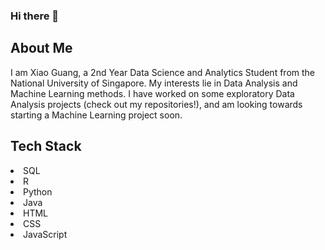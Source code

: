 ### Hi there 👋

<!--
**xghan99/xghan99** is a ✨ _special_ ✨ repository because its `README.md` (this file) appears on your GitHub profile.

Here are some ideas to get you started:

- 🔭 I’m currently working on ...
- 🌱 I’m currently learning ...
- 👯 I’m looking to collaborate on ...
- 🤔 I’m looking for help with ...
- 💬 Ask me about ...
- 📫 How to reach me: ...
- 😄 Pronouns: ...
- ⚡ Fun fact: ...
-->

## About Me

I am Xiao Guang, a 2nd Year Data Science and Analytics Student from the National University of Singapore. My interests lie in Data Analysis and Machine Learning methods. 
I have worked on some exploratory Data Analysis projects (check out my repositories!), and am looking towards starting a Machine Learning project soon.

## Tech Stack
<li> SQL </li>
<li> R </li>
<li> Python </li>
<li> Java </li>
<li> HTML </li>
<li> CSS </li>
<li> JavaScript </li>

